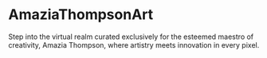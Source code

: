 # AmaziaThompsonArt
Step into the virtual realm curated exclusively for the esteemed maestro of creativity, Amazia Thompson, where artistry meets innovation in every pixel.
